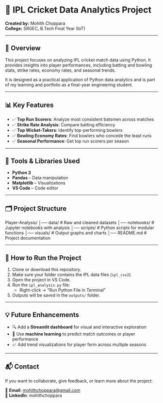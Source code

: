 # 🏏 IPL Cricket Data Analytics Project

**Created by:** Mohith Choppara  
**College:** SRGEC, B.Tech Final Year (IoT)

---

## 📖 Overview

This project focuses on analyzing IPL cricket match data using Python. It provides insights into player performances, including batting and bowling stats, strike rates, economy rates, and seasonal trends.

It is designed as a practical application of Python data analytics and is part of my learning and portfolio as a final-year engineering student.

---

## 📊 Key Features

- ✅ **Top Run Scorers**: Analyze most consistent batsmen across matches  
- ✅ **Strike Rate Analysis**: Compare batting efficiency  
- ✅ **Top Wicket-Takers**: Identify top-performing bowlers  
- ✅ **Bowling Economy Rates**: Find bowlers who concede the least runs  
- ✅ **Seasonal Performance**: Get top run scorers per season

---

## 🧰 Tools & Libraries Used

- **Python 3**
- **Pandas** – Data manipulation
- **Matplotlib** – Visualizations
- **VS Code** – Code editor

---

## 🗂️ Project Structure

Player-Analysis/
│── data/ # Raw and cleaned datasets
│── notebooks/ # Jupyter notebooks with analysis
│── scripts/ # Python scripts for modular functions
│── visuals/ # Output graphs and charts
│── README.md # Project documentation



---

## 🚀 How to Run the Project

1. Clone or download this repository.
2. Make sure your folder contains the IPL data files (`ipl_csv2`).
3. Open the project in VS Code.
4. Run the `ipl_analysis.py` file:
   - Right-click → "Run Python File in Terminal"
5. Outputs will be saved in the `outputs/` folder.

---

## 💡 Future Enhancements

- 🔍 Add a **Streamlit dashboard** for visual and interactive exploration  
- 🤖 Use **machine learning** to predict match outcomes or player performance  
- 📈 Add trend visualizations for player form across multiple seasons  

---

## 📬 Contact

If you want to collaborate, give feedback, or learn more about the project:

📧 **Email**: mohithchoppara@gmail.com  
📱 **LinkedIn**: mohithchoppara


